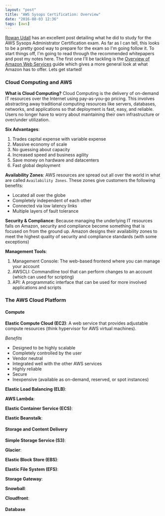 ```yaml
---
layout: "post"
title: "AWS Sysops Certification: Overview"
date: "2016-08-03 12:36"
tags: [aws]
---
```


[Rowan Udall](http://blog.rowanudell.com/how-to-get-your-aws-sysops-associate-certification/) has an excellent post detailing what he did to study for the AWS Sysops Administrator Certification exam.  As far as I can tell, this looks to be a pretty good way to prepare for the exam so I'm going follow it.  To start things off, I'm going to read through the recommended whitepapers and post my notes here.  The first one I'll be tackling is the [Overview of Amazon Web Services](https://d0.awsstatic.com/whitepapers/aws-overview.pdf) guide which gives a more general look at what Amazon has to offer.  Lets get started!

### Cloud Computing and AWS

__What is Cloud Computing?__
Cloud Computing is the delivery of on-demand IT resources over the Internet using pay-as-you-go pricing. This involves abstracting away traditional computing resources like servers, databases, networks, and applications so that deployment is fast, easy, and reliable.  Users no longer have to worry about maintaining their own infrastructure or over/under utilization.

__Six Advantages__:
1. Trades capital expense with variable expense
2. Massive economy of scale
3. No guessing about capacity
4. Increased speed and business agility
5. Save money on hardware and datacenters
6. Fast global deployment

__Availability Zones__:
AWS resources are spread out all over the world in what are called `Availability Zones`.  These zones give customers the following benefits:
* Located all over the globe
* Completely independent of each other
* Connected via low latency links
* Multiple layers of fault tolerance

__Security & Compliance__:
Because managing the underlying IT resources falls on Amazon, security and compliance become something that is focused on from the ground up.  Amazon designs their availability zones to meet the highest quality of security and compliance standards (with some exceptions)

__Management Tools__:
1. Management Console:  The web-based frontend where you can manage your account
2. AWSCLI:  Commandline tool that can perform changes to an account (which can used for scripting)
3. API:  A programmatic interface that can be used for more involved applications and scripts

### The AWS Cloud Platform

#### Compute

__Elastic Compute Cloud (EC2)__: A web service that provides adjustable compute resources (think hypervisor for AWS virtual machines).

*Benefits*
* Designed to be highly scalable
* Completely controlled by the user
* Vendor neutral
* Integrated well with the other AWS services
* Highly reliable
* Secure
* Inexpensive (available as on-demand, reserved, or spot instances)

__Elastic Load Balancing (ELB)__:

__AWS Lambda__:

__Elastic Container Service (ECS)__:

__Elastic Beanstalk__:

#### Storage and Content Delivery

__Simple Storage Service (S3)__:

__Glacier__:

__Elastic Block Store (EBS)__:

__Elastic File System (EFS)__:

__Storage Gateway__:

__Snowball__:

__Cloudfront__:

#### Database
